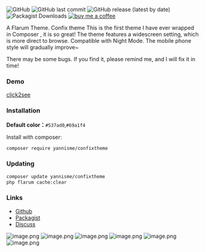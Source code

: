 ![GitHub](https://img.shields.io/github/license/yannisme/flarum-confix-theme?style=flat-square) ![GitHub last commit](https://img.shields.io/github/last-commit/yannisme/flarum-confix-theme?style=flat-square) ![GitHub release (latest by date)](https://img.shields.io/github/v/release/yannisme/flarum-confix-theme?style=flat-square) ![Packagist Downloads](https://img.shields.io/packagist/dt/yannisme/confixtheme?style=flat-square) [![buy me a coffee](https://img.shields.io/badge/donate-buy%20me%20a%20coffee-yellow?label=Donate&style=flat-square)](https://www.buymeacoffee.com/yannisme)

A Flarum Theme. Confix theme
This is the first theme I have ever wrapped in Composer , it is so great!
The theme features a widescreen setting, which is more direct to browse. Compatible with Night Mode. The mobile phone style will gradually improve~

There may be some bugs. If you find it, please remind me, and I will fix it in time!



### Demo

[click2see](https://yannisme.com/)

### Installation
**Default color：**`#537ad0`,`#69a1f4`

Install with composer:
```sh
composer require yannisme/confixtheme
```

### Updating

```sh
composer update yannisme/confixtheme
php flarum cache:clear
```

### Links

- [Github](https://github.com/yannisme/flarum-confix-theme)
- [Packagist](https://packagist.org/packages/yannisme/confixtheme)
- [Discuss](https://discuss.flarum.org/d/27987-confix-theme)
  
![image.png](https://i.loli.net/2021/07/14/u9dBvxfASWk2DIV.png)
![image.png](https://i.loli.net/2021/07/14/HTkmMx9pd1iDcWj.png)
![image.png](https://i.loli.net/2021/07/14/OpHlGMuvmVUebBo.png)
![image.png](https://i.loli.net/2021/07/14/7fisbgOleDKQhnz.png)
![image.png](https://i.loli.net/2021/07/14/WH2FjzCcnGkwP3t.png)
![image.png](https://i.loli.net/2021/07/14/I3kcMEgdhs5Y89V.png)


